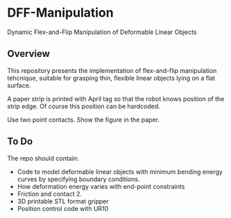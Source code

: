 # DFF-Manipulation
Dynamic Flex-and-Flip Manipulation of Deformable Linear Objects


## Overview
This repository presents the implementation of flex-and-flip
manipulation tehcnique, suitable for grasping thin, flexible linear
objects lying on a flat surface. 

A paper strip is printed with April tag so that the robot knows position of the strip edge. Of course this position can be hardcoded.

Use two point contacts. Show the figure in the paper.

## To Do
The repo should contain:
- Code to model deformable linear objects with minimum bending energy curves by specifying boundary conditions.
- How deformation energy varies with end-point constraints
- Friction and contact 2.
- 3D printable STL format gripper 
- Position control code with UR10